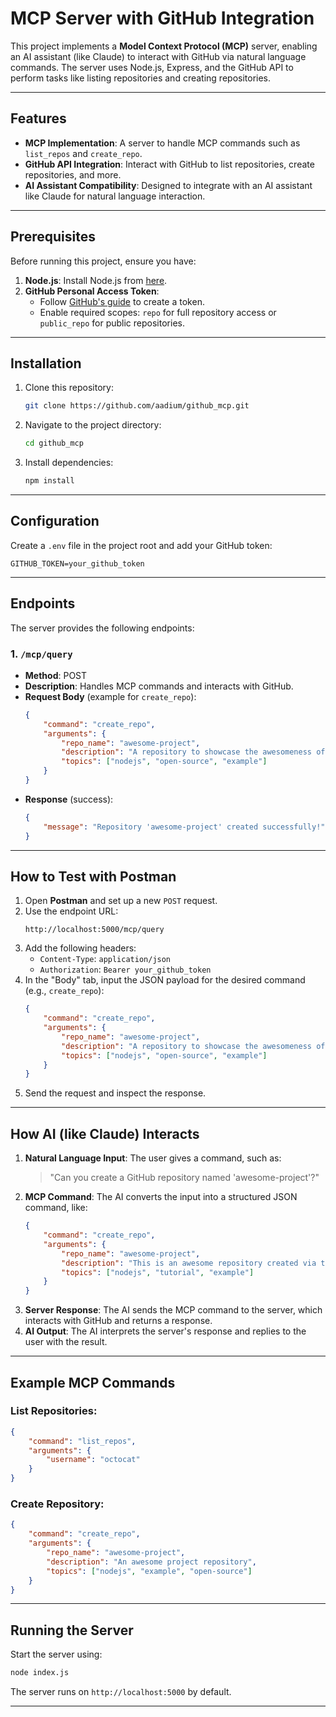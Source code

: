 # MCP Server with GitHub Integration

This project implements a **Model Context Protocol (MCP)** server, enabling an AI assistant (like Claude) to interact with GitHub via natural language commands. The server uses Node.js, Express, and the GitHub API to perform tasks like listing repositories and creating repositories.

---

## Features
- **MCP Implementation**: A server to handle MCP commands such as `list_repos` and `create_repo`.
- **GitHub API Integration**: Interact with GitHub to list repositories, create repositories, and more.
- **AI Assistant Compatibility**: Designed to integrate with an AI assistant like Claude for natural language interaction.

---

## Prerequisites
Before running this project, ensure you have:
1. **Node.js**: Install Node.js from [here](https://nodejs.org/).
2. **GitHub Personal Access Token**:
   - Follow [GitHub's guide](https://docs.github.com/en/rest/authentication/authenticating-to-the-rest-api) to create a token.
   - Enable required scopes: `repo` for full repository access or `public_repo` for public repositories.

---

## Installation
1. Clone this repository:
   ```bash
   git clone https://github.com/aadium/github_mcp.git
   ```
2. Navigate to the project directory:
   ```bash
   cd github_mcp
   ```
3. Install dependencies:
   ```bash
   npm install
   ```

---

## Configuration
Create a `.env` file in the project root and add your GitHub token:
   ```
   GITHUB_TOKEN=your_github_token
   ```

---

## Endpoints
The server provides the following endpoints:

### 1. `/mcp/query`
- **Method**: POST
- **Description**: Handles MCP commands and interacts with GitHub.
- **Request Body** (example for `create_repo`):
  ```json
  {
      "command": "create_repo",
      "arguments": {
          "repo_name": "awesome-project",
          "description": "A repository to showcase the awesomeness of Node.js projects.",
          "topics": ["nodejs", "open-source", "example"]
      }
  }
  ```
- **Response** (success):
  ```json
  {
      "message": "Repository 'awesome-project' created successfully!"
  }
  ```

---

## How to Test with Postman
1. Open **Postman** and set up a new `POST` request.
2. Use the endpoint URL:
   ```
   http://localhost:5000/mcp/query
   ```
3. Add the following headers:
   - `Content-Type`: `application/json`
   - `Authorization`: `Bearer your_github_token`
4. In the "Body" tab, input the JSON payload for the desired command (e.g., `create_repo`):
   ```json
   {
       "command": "create_repo",
       "arguments": {
           "repo_name": "awesome-project",
           "description": "A repository to showcase the awesomeness of Node.js projects.",
           "topics": ["nodejs", "open-source", "example"]
       }
   }
   ```
5. Send the request and inspect the response.

---

## How AI (like Claude) Interacts
1. **Natural Language Input**: The user gives a command, such as:
   > "Can you create a GitHub repository named 'awesome-project'?"
2. **MCP Command**: The AI converts the input into a structured JSON command, like:
   ```json
   {
       "command": "create_repo",
       "arguments": {
           "repo_name": "awesome-project",
           "description": "This is an awesome repository created via the MCP server.",
           "topics": ["nodejs", "tutorial", "example"]
       }
   }
   ```
3. **Server Response**: The AI sends the MCP command to the server, which interacts with GitHub and returns a response.
4. **AI Output**: The AI interprets the server's response and replies to the user with the result.

---

## Example MCP Commands
### List Repositories:
```json
{
    "command": "list_repos",
    "arguments": {
        "username": "octocat"
    }
}
```

### Create Repository:
```json
{
    "command": "create_repo",
    "arguments": {
        "repo_name": "awesome-project",
        "description": "An awesome project repository",
        "topics": ["nodejs", "example", "open-source"]
    }
}
```

---

## Running the Server
Start the server using:
```bash
node index.js
```
The server runs on `http://localhost:5000` by default.

---